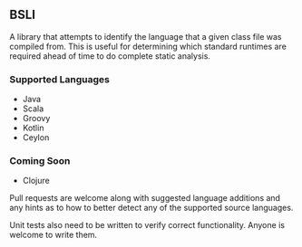 ## BSLI
A library that attempts to identify the language that a given class file was compiled from. This is useful for determining which standard runtimes are required ahead of time to do complete static analysis.

### Supported Languages
* Java
* Scala
* Groovy
* Kotlin
* Ceylon

### Coming Soon
* Clojure

Pull requests are welcome along with suggested language additions and any hints as to how to better detect any of the supported source languages.

Unit tests also need to be written to verify correct functionality. Anyone is welcome to write them.
